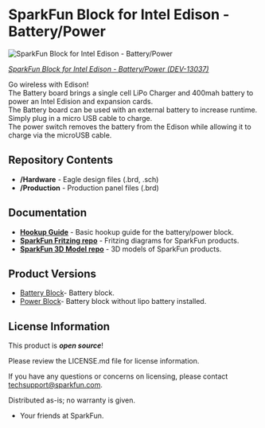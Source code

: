 SparkFun Block for Intel Edison - Battery/Power
=================================================

![SparkFun Block for Intel Edison - Battery/Power](https://cdn.sparkfun.com//assets/parts/1/0/0/3/8/13037-01.jpg)

[*SparkFun Block for Intel Edison - Battery/Power (DEV-13037)*](https://www.sparkfun.com/products/13037)

Go wireless with Edison!  
The Battery board brings a single cell LiPo Charger and 400mah battery to power an Intel Edision and expansion cards.  
The Battery board can be used with an external battery to increase runtime.  Simply plug in a micro USB cable to charge.  
The power switch removes the battery from the Edison while allowing it to charge via the microUSB cable.

Repository Contents
-------------------
* **/Hardware** - Eagle design files (.brd, .sch)
* **/Production** - Production panel files (.brd)

Documentation
--------------
* **[Hookup Guide](https://learn.sparkfun.com/tutorials/sparkfun-blocks-for-intel-edison---battery-block)** - Basic hookup guide for the battery/power block.
* **[SparkFun Fritzing repo](https://github.com/sparkfun/Fritzing_Parts)** - Fritzing diagrams for SparkFun products.
* **[SparkFun 3D Model repo](https://github.com/sparkfun/3D_Models)** - 3D models of SparkFun products. 

Product Versions
----------------
* [Battery Block](https://www.sparkfun.com/products/13037)- Battery block.
* [Power Block](https://www.sparkfun.com/products/13727)- Battery block without lipo battery installed. 

License Information
-------------------

This product is _**open source**_! 

Please review the LICENSE.md file for license information. 

If you have any questions or concerns on licensing, please contact techsupport@sparkfun.com.

Distributed as-is; no warranty is given.

- Your friends at SparkFun.